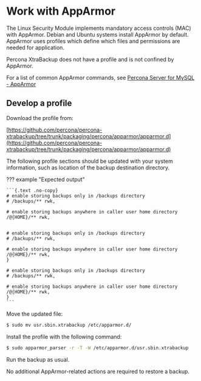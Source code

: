 # Work with AppArmor

The Linux Security Module implements mandatory access controls (MAC) with AppArmor. Debian and Ubuntu systems install AppArmor by default. AppArmor uses profiles which define which files and permissions are needed for application.

Percona XtraBackup does not have a profile and is not confined by AppArmor.

For a list of common AppArmor commands, see [Percona Server for MySQL - AppArmor](https://www.percona.com/doc/percona-server/LATEST/security/apparmor.html)

## Develop a profile

Download the profile from:

[https://github.com/percona/percona-xtrabackup/tree/trunk/packaging/percona/apparmor/apparmor.d](https://github.com/percona/percona-xtrabackup/tree/trunk/packaging/percona/apparmor/apparmor.d)

The following profile sections should be updated with your system information, such as location of the backup destination directory.

??? example "Expected output"

    ```{.text .no-copy}
    # enable storing backups only in /backups directory
    # /backups/** rwk,

    # enable storing backups anywhere in caller user home directory
    /@{HOME}/** rwk,


    # enable storing backups only in /backups directory
    # /backups/** rwk,

    # enable storing backups anywhere in caller user home directory
    /@{HOME}/** rwk,
    }

    # enable storing backups only in /backups directory
    # /backups/** rwk,

    # enable storing backups anywhere in caller user home directory
    /@{HOME}/** rwk,
    }
    ```

Move the updated file:

```{.bash data-prompt="$"}
$ sudo mv usr.sbin.xtrabackup /etc/apparmor.d/
```

Install the profile with the following command:

```{.bash data-prompt="$"}
$ sudo apparmor_parser -r -T -W /etc/apparmor.d/usr.sbin.xtrabackup
```

Run the backup as usual.

No additional AppArmor-related actions are required to restore a backup.
